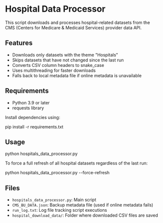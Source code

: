 # Hospital Data Processor

This script downloads and processes hospital-related datasets from the CMS (Centers for Medicare & Medicaid Services) provider data API.

## Features

- Downloads only datasets with the theme "Hospitals"
- Skips datasets that have not changed since the last run
- Converts CSV column headers to snake_case
- Uses multithreading for faster downloads
- Falls back to local metadata file if online metadata is unavailable

## Requirements

- Python 3.9 or later
- requests library

Install dependencies using:

pip install -r requirements.txt

## Usage

python hospitals_data_processor.py

To force a full refresh of all hospital datasets regardless of the last run:

python hospitals_data_processor.py --force-refresh


## Files

- `hospitals_data_processor.py`: Main script
- `CMS_BU_DATA.json`: Backup metadata file (used if online metadata fails)
- `run_log.txt`: Log file tracking script executions
- `hospital_download_data/`: Folder where downloaded CSV files are saved
